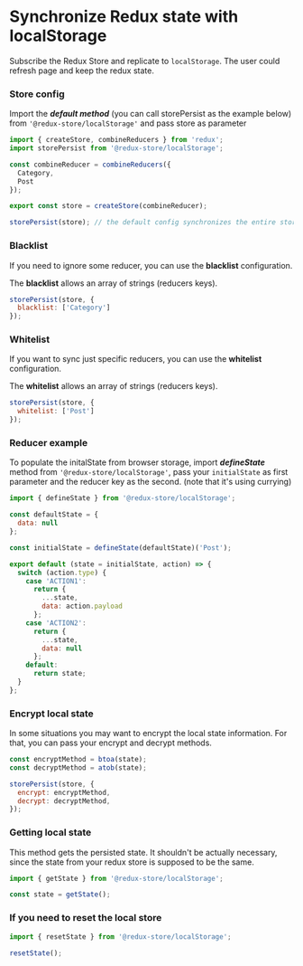 # Synchronize Redux state with localStorage

Subscribe the Redux Store and replicate to `localStorage`. The user could refresh page and keep the redux state.

### Store config

Import the **_default method_** (you can call storePersist as the example below) from `'@redux-store/localStorage'` and pass store as parameter

```javascript
import { createStore, combineReducers } from 'redux';
import storePersist from '@redux-store/localStorage';

const combineReducer = combineReducers({
  Category,
  Post
});

export const store = createStore(combineReducer);

storePersist(store); // the default config synchronizes the entire store
```

### Blacklist

If you need to ignore some reducer, you can use the **blacklist** configuration.

The **blacklist** allows an array of strings (reducers keys).

```javascript
storePersist(store, {
  blacklist: ['Category']
});
```

### Whitelist

If you want to sync just specific reducers, you can use the **whitelist** configuration.

The **whitelist** allows an array of strings (reducers keys).

```javascript
storePersist(store, {
  whitelist: ['Post']
});
```

### Reducer example

To populate the initalState from browser storage, import **_defineState_** method from `'@redux-store/localStorage'`, pass your `initialState` as first parameter and the reducer key as the second. (note that it's using currying)

```javascript
import { defineState } from '@redux-store/localStorage';

const defaultState = {
  data: null
};

const initialState = defineState(defaultState)('Post');

export default (state = initialState, action) => {
  switch (action.type) {
    case 'ACTION1':
      return {
        ...state,
        data: action.payload
      };
    case 'ACTION2':
      return {
        ...state,
        data: null
      };
    default:
      return state;
  }
};
```

### Encrypt local state

In some situations you may want to encrypt the local state information. For that, you can pass your encrypt and decrypt methods.

```javascript
const encryptMethod = btoa(state);
const decryptMethod = atob(state);

storePersist(store, {
  encrypt: encryptMethod,
  decrypt: decryptMethod,
}); 
```

### Getting local state

This method gets the persisted state. It shouldn't be actually necessary, since the state from your redux store is supposed to be the same.

```javascript
import { getState } from '@redux-store/localStorage';

const state = getState();
```

### If you need to reset the local store

```javascript
import { resetState } from '@redux-store/localStorage';

resetState();
```
